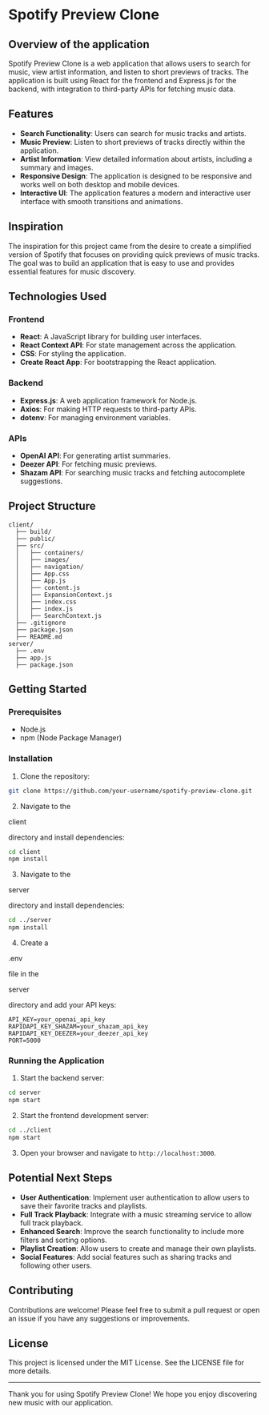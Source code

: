 # Spotify Preview Clone

## Overview of the application

Spotify Preview Clone is a web application that allows users to search for music, view artist information, and listen to short previews of tracks. The application is built using React for the frontend and Express.js for the backend, with integration to third-party APIs for fetching music data.

## Features

- **Search Functionality**: Users can search for music tracks and artists.
- **Music Preview**: Listen to short previews of tracks directly within the application.
- **Artist Information**: View detailed information about artists, including a summary and images.
- **Responsive Design**: The application is designed to be responsive and works well on both desktop and mobile devices.
- **Interactive UI**: The application features a modern and interactive user interface with smooth transitions and animations.

## Inspiration

The inspiration for this project came from the desire to create a simplified version of Spotify that focuses on providing quick previews of music tracks. The goal was to build an application that is easy to use and provides essential features for music discovery.

## Technologies Used

### Frontend

- **React**: A JavaScript library for building user interfaces.
- **React Context API**: For state management across the application.
- **CSS**: For styling the application.
- **Create React App**: For bootstrapping the React application.

### Backend

- **Express.js**: A web application framework for Node.js.
- **Axios**: For making HTTP requests to third-party APIs.
- **dotenv**: For managing environment variables.

### APIs

- **OpenAI API**: For generating artist summaries.
- **Deezer API**: For fetching music previews.
- **Shazam API**: For searching music tracks and fetching autocomplete suggestions.

## Project Structure

```
client/
  ├── build/
  ├── public/
  ├── src/
  │   ├── containers/
  │   ├── images/
  │   ├── navigation/
  │   ├── App.css
  │   ├── App.js
  │   ├── content.js
  │   ├── ExpansionContext.js
  │   ├── index.css
  │   ├── index.js
  │   ├── SearchContext.js
  ├── .gitignore
  ├── package.json
  ├── README.md
server/
  ├── .env
  ├── app.js
  ├── package.json
```

## Getting Started

### Prerequisites

- Node.js
- npm (Node Package Manager)

### Installation

1. Clone the repository:

```sh
git clone https://github.com/your-username/spotify-preview-clone.git
```

2. Navigate to the

client

directory and install dependencies:

```sh
cd client
npm install
```

3. Navigate to the

server

directory and install dependencies:

```sh
cd ../server
npm install
```

4. Create a

.env

file in the

server

directory and add your API keys:

```
API_KEY=your_openai_api_key
RAPIDAPI_KEY_SHAZAM=your_shazam_api_key
RAPIDAPI_KEY_DEEZER=your_deezer_api_key
PORT=5000
```

### Running the Application

1. Start the backend server:

```sh
cd server
npm start
```

2. Start the frontend development server:

```sh
cd ../client
npm start
```

3. Open your browser and navigate to `http://localhost:3000`.

## Potential Next Steps

- **User Authentication**: Implement user authentication to allow users to save their favorite tracks and playlists.
- **Full Track Playback**: Integrate with a music streaming service to allow full track playback.
- **Enhanced Search**: Improve the search functionality to include more filters and sorting options.
- **Playlist Creation**: Allow users to create and manage their own playlists.
- **Social Features**: Add social features such as sharing tracks and following other users.

## Contributing

Contributions are welcome! Please feel free to submit a pull request or open an issue if you have any suggestions or improvements.

## License

This project is licensed under the MIT License. See the LICENSE file for more details.

---

Thank you for using Spotify Preview Clone! We hope you enjoy discovering new music with our application.
